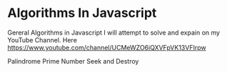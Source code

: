 # Algorithms In Javascript
Gereral Algorithms in Javascript
I will attempt to solve and expain on my YouTube Channel. Here https://www.youtube.com/channel/UCMeWZO6iQXVFpVK13VFIrpw

Palindrome
Prime Number
Seek and Destroy
